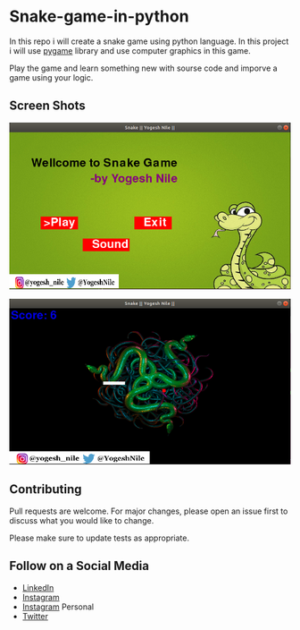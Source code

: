 # Snake-game-in-python
In this repo i will create a snake game using python language. In this project i will use [pygame](https://pypi.org/project/pygame/) library and use computer graphics in this game.


Play the game and learn something new with sourse code and imporve a game using your logic.

## Screen Shots

<a href="https://github.com/yogeshnile/Snake-game-in-python/blob/master/Images/1.png"> <img src="https://github.com/yogeshnile/Snake-game-in-python/blob/master/Images/1.png" title="Snake Game" /></a>

<a href="https://github.com/yogeshnile/Snake-game-in-python/blob/master/Images/2.png"> <img src="https://github.com/yogeshnile/Snake-game-in-python/blob/master/Images/2.png" title="@YogeshNile" /></a>

## Contributing
Pull requests are welcome. For major changes, please open an issue first to discuss what you would like to change.

Please make sure to update tests as appropriate.

## Follow on a Social Media
- [LinkedIn](https://bit.ly/2Ky3ho6)
- [Instagram](https://bit.ly/3b9Qeo4)
- [Instagram](https://bit.ly/32SXHV0) Personal
- [Twitter](https://bit.ly/3dbLJLC)
 
